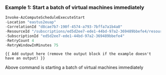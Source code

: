 ### Example 1: Start a batch of virtual machines immediately
```powershell
Invoke-AzComputeScheduleExecuteStart 
-Location "eastus2euap"
-CorrelationId "d8cae7b7-190f-4574-a793-7bffa7a1b4a8" 
-ResourceId "/subscriptions/ed5d2ee7-ede1-44bd-97a2-369489bbefe4/resourceGroups/test-rg/providers/Microsoft.Compute/virtualMachines/test-vm-4", "/subscriptions/ed5d2ee7-ede1-44bd-97a2-369489bbefe4/resourceGroups/test-rg/providers/Microsoft.Compute/virtualMachines/test-vm-5"
-SubscriptionId "ed5d2ee7-ede1-44bd-97a2-369489bbefe4"
-RetryCount 4
-RetryWindowInMinutes 75
```

```output
{{ Add output here (remove the output block if the example doesn't have an output) }}
```

Above command is starting a batch of virtual machines immediately

